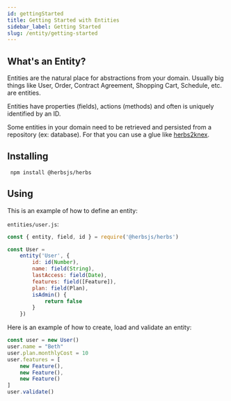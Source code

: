```yaml
---
id: gettingStarted
title: Getting Started with Entities
sidebar_label: Getting Started
slug: /entity/getting-started
---
```


## What's an Entity?

Entities are the natural place for abstractions from your domain. Usually big things like User, Order, Contract Agreement, Shopping Cart, Schedule, etc. are entities. 

Entities have properties (fields), actions (methods) and often is uniquely identified by an ID.

Some entities in your domain need to be retrieved and persisted from a repository (ex: database). For that you can use a glue like [herbs2knex](/docs/glues/Herbs2knex).

## Installing

```
 npm install @herbsjs/herbs
```

## Using

This is an example of how to define an entity:

`entities/user.js`:

```javascript
const { entity, field, id } = require('@herbsjs/herbs')

const User = 
    entity('User', {
        id: id(Number),
        name: field(String),
        lastAccess: field(Date),
        features: field([Feature]),
        plan: field(Plan),
        isAdmin() {
            return false
        }
    })
```

Here is an example of how to create, load and validate an entity:

```javascript
const user = new User()
user.name = "Beth"
user.plan.monthlyCost = 10
user.features = [ 
    new Feature(),
    new Feature(),
    new Feature()
]
user.validate()
```